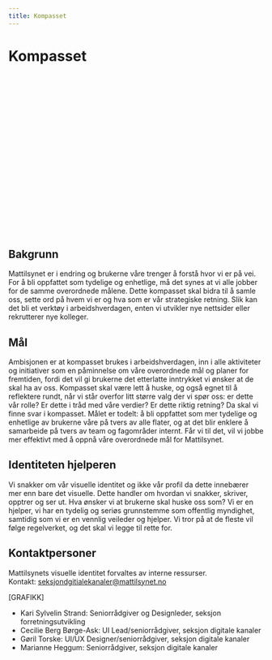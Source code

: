 ```yaml
---
title: Kompasset
---
```


# Kompasset

<div data-fill style="aspect-ratio: 16 / 9; background: var(--mt-gaasunge); margin-top: 3rem"></div>

## Bakgrunn
Mattilsynet er i endring og brukerne våre trenger å forstå hvor vi er på vei. For å bli oppfattet som tydelige og enhetlige, må det synes at vi alle jobber for de samme overordnede målene. Dette kompasset skal bidra til å samle oss, sette ord på hvem vi er og hva som er vår strategiske retning. Slik kan det bli et verktøy i arbeidshverdagen, enten vi utvikler nye nettsider eller rekrutterer nye kolleger.

## Mål
Ambisjonen er at kompasset brukes i arbeidshverdagen, inn i alle aktiviteter og initiativer som en påminnelse om våre overordnede mål og planer for fremtiden, fordi det vil gi brukerne det etterlatte inntrykket vi ønsker at de skal ha av oss. Kompasset skal være lett å huske, og også egnet til å reflektere rundt, når vi står overfor litt større valg der vi spør oss: er dette vår rolle? Er dette i tråd med våre verdier? Er dette riktig retning? Da skal vi finne svar i kompasset. Målet er todelt: å bli oppfattet som mer tydelige og enhetlige av brukerne våre på tvers av alle flater, og at det blir enklere å samarbeide på tvers av team og fagområder internt. Får vi til det, vil vi jobbe mer effektivt med å oppnå våre overordnede mål for Mattilsynet.

## Identiteten hjelperen
Vi snakker om vår visuelle identitet og ikke vår profil da dette innebærer mer enn bare det visuelle. Dette handler om hvordan vi snakker, skriver, opptrer og ser ut. Hva ønsker vi at brukerne skal huske oss som? Vi er en hjelper, vi har en tydelig og seriøs grunnstemme som offentlig myndighet, samtidig som vi er en vennlig veileder og hjelper. Vi tror på at de fleste vil følge regelverket, og det skal vi legge til rette for. 

## Kontaktpersoner
Mattilsynets visuelle identitet forvaltes av interne ressurser.
<br />Kontakt: [seksjondgitialekanaler@mattilsynet.no](mailto:seksjondgitialekanaler@mattilsynet.no)

[GRAFIKK]

- Kari Sylvelin Strand: Seniorrådgiver og Designleder, seksjon forretningsutvikling
- Cecilie Berg Børge-Ask: UI Lead/seniorrådgiver, seksjon digitale kanaler
- Gøril Torske: UI/UX Designer/seniorrådgiver, seksjon digitale kanaler
- Marianne Heggum: Seniorrådgiver, seksjon digitale kanaler